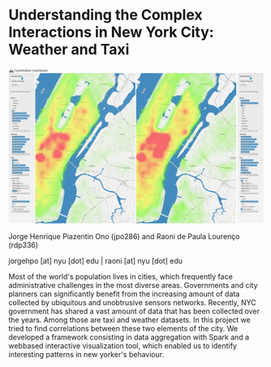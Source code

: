 # Understanding the Complex Interactions in New York City: Weather and Taxi

![TaxiWeatherDashboard](https://raw.githubusercontent.com/jorgehpo/WeatherTaxiExploration/master/Imgs/system.jpg)

Jorge Henrique Piazentin Ono (jpo286) and Raoni de Paula Lourenço (rdp336)

jorgehpo [at] nyu [dot] edu | raoni [at] nyu [dot] edu


Most of the world's population lives in cities, which frequently face administrative challenges in the most diverse areas. Governments and city planners can significantly benefit from the increasing amount of data collected by ubiquitous and unobtrusive sensors networks. Recently, NYC government has shared a vast amount of data that has been collected over the years. Among those are taxi and weather datasets. In this project we tried to find correlations between these two elements of the city. We developed a framework consisting in data aggregation with Spark and a web­based interactive visualization tool, which enabled us to identify interesting patterns in new yorker's behaviour.
